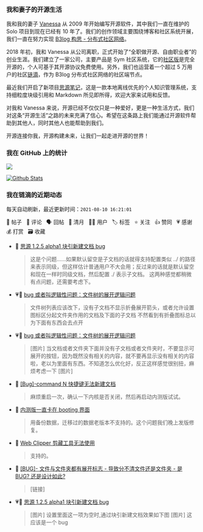 ### 我和妻子的开源生活

我和我的妻子 [Vanessa](https://github.com/Vanessa219) 从 2009 年开始编写开源软件，其中我们一直在维护的 Solo 项目到现在已经有 10 年了。我们的创作领域主要围绕博客和社区系统开展，我们一直在努力实现 [B3log 构思 - 分布式社区网络](https://ld246.com/article/1546941897596)。

2018 年初，我和 Vanessa 从公司离职，正式开始了“全职做开源、自由职业者”的创业生涯。我们建立了一家公司，主要产品是 Sym 社区系统，它的[社区版](https://github.com/88250/symphony)是完全开源的，个人可基于其开源协议免费使用。另外，我们也运营着一个超过 5 万用户的社区[链滴](https://ld246.com)，作为 B3log 分布式社区网络的社区端节点。

最近我们开启了新项目[思源笔记](https://github.com/siyuan-note/siyuan)，这是一款本地离线优先的个人知识管理系统，支持细粒度块级引用和 Markdown 所见即所得，欢迎大家来试用和反馈。

对我和 Vanessa 来说，开源已经不仅仅只是一种爱好，更是一种生活方式，我们对这条“开源生活”之路的未来充满了信心。希望在这条路上我们能通过开源软件帮助到其他人，同时其他人也能帮助到我们。

开源连接你我，开源构建未来，让我们一起走进开源的世界！

### 我在 GitHub 上的统计

<a title="Hits" target="_blank" href="https://github.com/88250/88250"><img src="https://hits.b3log.org/88250/88250.svg"></a>

[![Github Stats](https://github-readme-stats.vercel.app/api?username=88250&theme=tokyonight&show_icons=true)](https://github.com/88250)

<!--events start -->

### 我在链滴的近期动态

每天自动刷新，最近更新时间：`2021-08-10 16:21:01`

📝 帖子 &nbsp; 💬 评论 &nbsp; 🗣 回帖 &nbsp; 🌙 清月 &nbsp; 👨‍💻 用户 &nbsp; 🏷️ 标签 &nbsp; ⭐️ 关注 &nbsp; 👍 赞同 &nbsp; 💗 感谢 &nbsp; 💰 打赏 &nbsp; 🗃 收藏

* 💬 [思源 1.2.5 alpha1 块引新建文档 bug](https://ld246.com/article/1628521934522/comment/1628567359980#comments)

  > 这是个问题……如果默认留空是子文档的话就得支持配置类似 ../ 的路径来表示同级，但这样估计普通用户不大会用；反过来的话就是默认留空和现在一样时同级文档，然后配置 ./ 表示子文档。 这两种感觉都稍微有点问题，还需要考虑下。
* 💗💬 [bug 或者叫逻辑性问题：文件树的展开逻辑问题](https://ld246.com/article/1628525977322/comment/1628558937749#comments)

  > 文件树列表应该改下，没有子文档不显示折叠展开箭头，或者允许设置图标区分起文件夹作用的文档及下面的子文档 不然看到有折叠图标总以为下面有东西会去点开
* 💗📝 [bug 或者叫逻辑性问题：文件树的展开逻辑问题](https://ld246.com/article/1628525977322)

  > [图片] 当文档或者文件夹下面并没有子文档或者文件夹时，不要显示可展开的按钮，因为既然没有相关的内容，就不要再显示没有相关的内容啦，老以为里面有东西。不知道怎么优化好，反正这样感觉很别扭，麻烦考虑一下 [图片]
* 💬 [[Bug]-command N 快捷键无法新建文档](https://ld246.com/article/1628561762280/comment/1628565581589#comments)

  > 麻烦重启一次，确认一下内核是否关闭，然后再启动内测版试试。
* 💬 [内测版一直卡在 booting 界面](https://ld246.com/article/1628523523829/comment/1628565508048#comments)

  > 用备份数据，迁移过的数据老版本不支持的。这个问题我们晚上发版修复。
* 💬 [Web Clipper 剪藏工具无法使用](https://ld246.com/article/1628308702167/comment/1628563535682#comments)

  > 支持的。
* 💬 [[BUG]- 文件与文件夹都有展开标志 - 导致分不清文件还是文件夹 - 是 BUG? 还是设计如此?](https://ld246.com/article/1628560083291/comment/1628560877361#comments)

  > [链接]
* 💗📝 [思源 1.2.5 alpha1 块引新建文档 bug](https://ld246.com/article/1628521934522)

  > [图片] 设置里面这一项为空时,通过块引新建文档效果如下图 [图片] 这应该是一个 bug


<!--events end -->

